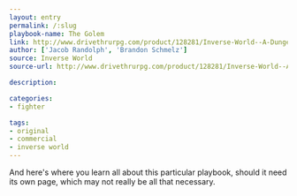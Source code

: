```yaml
---
layout: entry
permalink: /:slug
playbook-name: The Golem
link: http://www.drivethrurpg.com/product/128281/Inverse-World--A-Dungeon-World-Supplement
author: ['Jacob Randolph', 'Brandon Schmelz']
source: Inverse World
source-url: http://www.drivethrurpg.com/product/128281/Inverse-World--A-Dungeon-World-Supplement

description:

categories:
- fighter

tags:
- original
- commercial
- inverse world
---
```


And here's where you learn all about this particular playbook, should it need its own page, which may not really be all that necessary.
